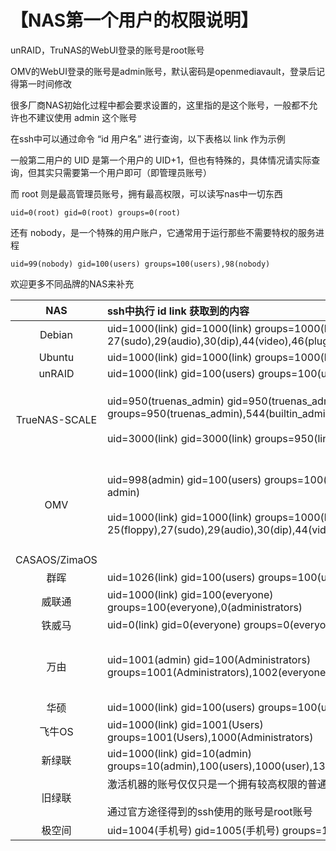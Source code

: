 # 【NAS第一个用户的权限说明】
unRAID，TruNAS的WebUI登录的账号是root账号

OMV的WebUI登录的账号是admin账号，默认密码是openmediavault，登录后记得第一时间修改

很多厂商NAS初始化过程中都会要求设置的，这里指的是这个账号，一般都不允许也不建议使用 admin 这个账号

在ssh中可以通过命令 “id 用户名” 进行查询，以下表格以 link 作为示例

一般第二用户的 UID 是第一个用户的 UID+1，但也有特殊的，具体情况请实际查询，但其实只需要第一个用户即可（即管理员账号）

而 root 则是最高管理员账号，拥有最高权限，可以读写nas中一切东西

`uid=0(root) gid=0(root) groups=0(root)`

还有 nobody，是一个特殊的用户账户，它通常用于运行那些不需要特权的服务进程

`uid=99(nobody) gid=100(users) groups=100(users),98(nobody)`

欢迎更多不同品牌的NAS来补充

| NAS | ssh中执行 id link 获取到的内容 | 其他/备注 |
| :----: | :---- | :---- |
| Debian | uid=1000(link) gid=1000(link) groups=1000(link),24(cdrom),25(floppy),<br>27(sudo),29(audio),30(dip),44(video),46(plugdev),100(users),106(netdev) |
| Ubuntu | uid=1000(link) gid=1000(link) groups=1000(link) |
| unRAID | uid=1000(link) gid=100(users) groups=100(users) |
| TrueNAS-SCALE | uid=950(truenas_admin) gid=950(truenas_admin) groups=950(truenas_admin),544(builtin_administrators<br><br>uid=3000(link) gid=3000(link) groups=950(link),545(builtin_users) | truenas_admin 为系统自动创建<br>link 为自建的第一个账号 |
| OMV | uid=998(admin) gid=100(users) groups=100(users),997(openmediavault-admin)<br><br>uid=1000(link) gid=1000(link) groups=1000(link),24(cdrom),<br>25(floppy),27(sudo),29(audio),30(dip),44(video),46(plugdev),109(netdev)| admin 为系统自动创建<br>link 为自建的第一个账号，可在WebUI上修改 |
| CASAOS/ZimaOS |
| 群晖 | uid=1026(link) gid=100(users) groups=100(users),101(administrators) |
| 威联通 | uid=1000(link) gid=100(everyone) groups=100(everyone),0(administrators) |
| 铁威马 | uid=0(link) gid=0(everyone) groups=0(everyone),3(admin),4(allusers) |
| 万由 | uid=1001(admin) gid=100(Administrators) groups=1001(Administrators),1002(everyone) | 初始化设置时，账号默认设置为admin，不可自定义 |
| 华硕 | uid=1000(link) gid=100(users) groups=100(users),999(administrators) |
| 飞牛OS | uid=1000(link) gid=1001(Users) groups=1001(Users),1000(Administrators) |
| 新绿联 | uid=1000(link) gid=10(admin) groups=10(admin),100(users),1000(user),133(ughomeusers) |
| 旧绿联 | 激活机器的账号仅仅只是一个拥有较高权限的普通账号<br><br>通过官方途径得到的ssh使用的账号是root账号 |
| 极空间 | uid=1004(手机号) gid=1005(手机号) groups=1005(手机号),27(sudo) | 真他妈恶心 |

